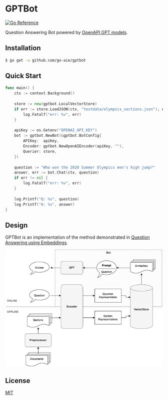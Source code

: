 # GPTBot

[![Go Reference](https://pkg.go.dev/badge/github.com/go-aie/gptbot/vulndb.svg)][1]

Question Answering Bot powered by [OpenAPI GPT models][2].


## Installation

```bash
$ go get -u github.com/go-aie/gptbot
```


## Quick Start

```go
func main() {
    ctx := context.Background()

    store := new(gptbot.LocalVectorStore)
    if err := store.LoadJSON(ctx, "testdata/olympics_sections.json"); err != nil {
        log.Fatalf("err: %v", err)
    }

    apiKey := os.Getenv("OPENAI_API_KEY")
    bot := gptbot.NewBot(&gptbot.BotConfig{
        APIKey:  apiKey,
        Encoder: gptbot.NewOpenAIEncoder(apiKey, ""),
        Querier: store,
    })

    question := "Who won the 2020 Summer Olympics men's high jump?"
    answer, err := bot.Chat(ctx, question)
    if err != nil {
        log.Fatalf("err: %v", err)
    }

    log.Printf("Q: %s", question)
    log.Printf("A: %s", answer)
}
```


## Design

GPTBot is an implementation of the method demonstrated in [Question Answering using Embeddings][3].

![architecture](docs/architecture.png)


## License

[MIT](LICENSE)


[1]: https://pkg.go.dev/github.com/go-aie/gptbot
[2]: https://platform.openai.com/docs/models
[3]: https://github.com/openai/openai-cookbook/blob/main/examples/Question_answering_using_embeddings.ipynb
